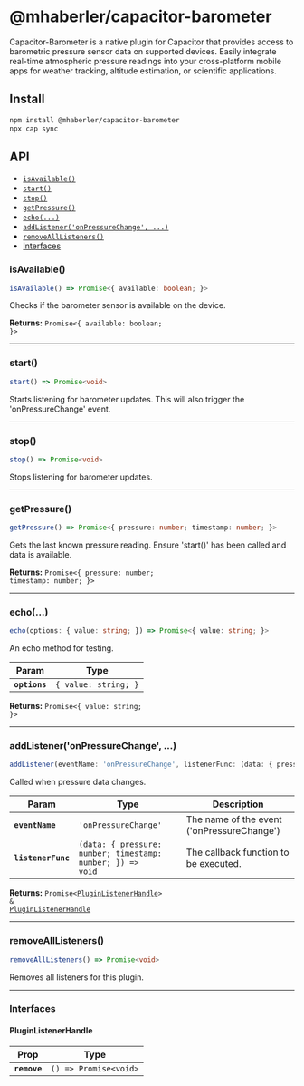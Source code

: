 # @mhaberler/capacitor-barometer

Capacitor-Barometer is a native plugin for Capacitor that provides access to barometric pressure sensor data on supported devices. Easily integrate real-time atmospheric pressure readings into your cross-platform mobile apps for weather tracking, altitude estimation, or scientific applications.

## Install

```bash
npm install @mhaberler/capacitor-barometer
npx cap sync
```

## API

<docgen-index>

* [`isAvailable()`](#isavailable)
* [`start()`](#start)
* [`stop()`](#stop)
* [`getPressure()`](#getpressure)
* [`echo(...)`](#echo)
* [`addListener('onPressureChange', ...)`](#addlisteneronpressurechange-)
* [`removeAllListeners()`](#removealllisteners)
* [Interfaces](#interfaces)

</docgen-index>

<docgen-api>
<!--Update the source file JSDoc comments and rerun docgen to update the docs below-->

### isAvailable()

```typescript
isAvailable() => Promise<{ available: boolean; }>
```

Checks if the barometer sensor is available on the device.

**Returns:** <code>Promise&lt;{ available: boolean; }&gt;</code>

--------------------


### start()

```typescript
start() => Promise<void>
```

Starts listening for barometer updates.
This will also trigger the 'onPressureChange' event.

--------------------


### stop()

```typescript
stop() => Promise<void>
```

Stops listening for barometer updates.

--------------------


### getPressure()

```typescript
getPressure() => Promise<{ pressure: number; timestamp: number; }>
```

Gets the last known pressure reading.
Ensure 'start()' has been called and data is available.

**Returns:** <code>Promise&lt;{ pressure: number; timestamp: number; }&gt;</code>

--------------------


### echo(...)

```typescript
echo(options: { value: string; }) => Promise<{ value: string; }>
```

An echo method for testing.

| Param         | Type                            |
| ------------- | ------------------------------- |
| **`options`** | <code>{ value: string; }</code> |

**Returns:** <code>Promise&lt;{ value: string; }&gt;</code>

--------------------


### addListener('onPressureChange', ...)

```typescript
addListener(eventName: 'onPressureChange', listenerFunc: (data: { pressure: number; timestamp: number; }) => void) => Promise<PluginListenerHandle> & PluginListenerHandle
```

Called when pressure data changes.

| Param              | Type                                                                     | Description                                |
| ------------------ | ------------------------------------------------------------------------ | ------------------------------------------ |
| **`eventName`**    | <code>'onPressureChange'</code>                                          | The name of the event ('onPressureChange') |
| **`listenerFunc`** | <code>(data: { pressure: number; timestamp: number; }) =&gt; void</code> | The callback function to be executed.      |

**Returns:** <code>Promise&lt;<a href="#pluginlistenerhandle">PluginListenerHandle</a>&gt; & <a href="#pluginlistenerhandle">PluginListenerHandle</a></code>

--------------------


### removeAllListeners()

```typescript
removeAllListeners() => Promise<void>
```

Removes all listeners for this plugin.

--------------------


### Interfaces


#### PluginListenerHandle

| Prop         | Type                                      |
| ------------ | ----------------------------------------- |
| **`remove`** | <code>() =&gt; Promise&lt;void&gt;</code> |

</docgen-api>
